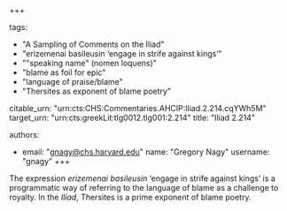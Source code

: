 +++

tags:
- "A Sampling of Comments on the Iliad"
- "erizemenai basileusin ‘engage in strife against kings’"
- "&quot;speaking name&quot; (nomen loquens)"
- "blame as foil for epic"
- "language of praise/blame"
- "Thersites as exponent of blame poetry"

citable_urn: "urn:cts:CHS:Commentaries.AHCIP:Iliad.2.214.cqYWh5M"
target_urn: "urn:cts:greekLit:tlg0012.tlg001:2.214"
title: "Iliad 2.214"

authors:
- email: "gnagy@chs.harvard.edu"
  name: "Gregory Nagy"
  username: "gnagy"
+++

<p>The expression <em>erizemenai basileusin</em> ‘engage in strife against kings’ is a programmatic way of referring to the language of blame as a challenge to royalty. In the <em>Iliad</em>, Thersites is a prime exponent of blame poetry. </p>
